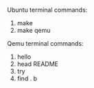 Ubuntu terminal commands:
  1. make
  2. make qemu

Qemu terminal commands:
  1. hello
  2. head README
  3. try
  4. find . b
